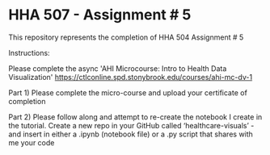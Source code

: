 # HHA 507 - Assignment # 5

This repository represents the completion of HHA 504 Assignment # 5

Instructions:

Please complete the async 'AHI Microcourse: Intro to Health Data Visualization' https://ctlconline.spd.stonybrook.edu/courses/ahi-mc-dv-1 

Part 1) Please complete the micro-course and upload your certificate of completion 

Part 2) Please follow along and attempt to re-create the notebook I create in the tutorial. Create a new repo in your GitHub called ‘healthcare-visuals’ - and insert in either a .ipynb (notebook file) or a .py script that shares with me your code 
